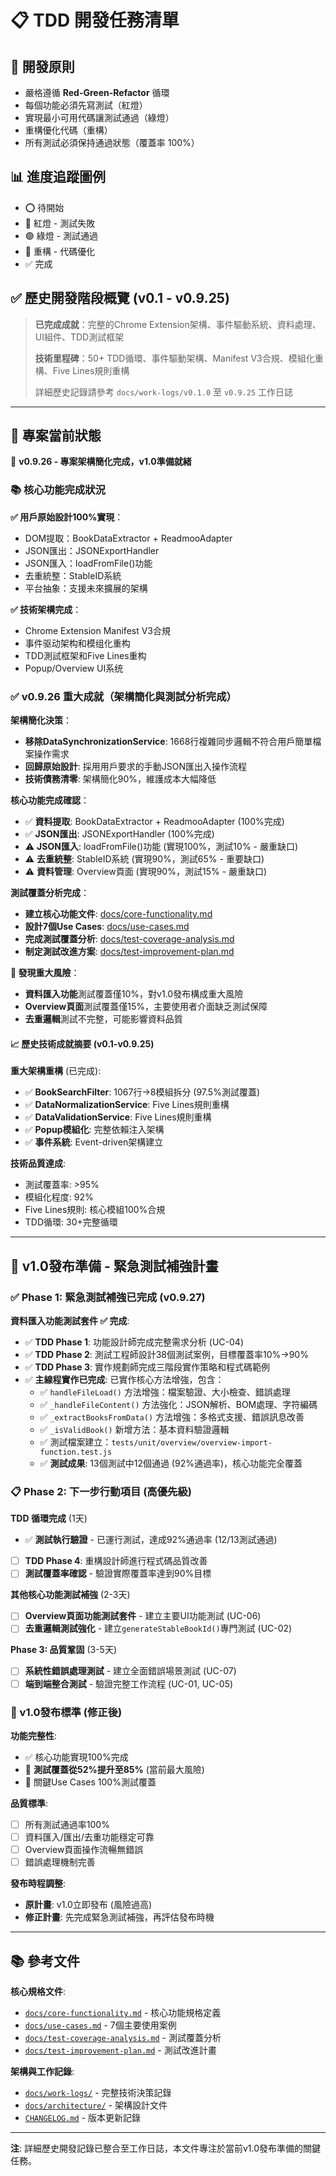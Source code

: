 # 📋 TDD 開發任務清單

## 🎯 開發原則

- 嚴格遵循 **Red-Green-Refactor** 循環
- 每個功能必須先寫測試（紅燈）
- 實現最小可用代碼讓測試通過（綠燈）
- 重構優化代碼（重構）
- 所有測試必須保持通過狀態（覆蓋率 100%）

## 📊 進度追蹤圖例

- ⭕ 待開始
- 🔴 紅燈 - 測試失敗
- 🟢 綠燈 - 測試通過
- 🔵 重構 - 代碼優化
- ✅ 完成

## ✅ 歷史開發階段概覽 (v0.1 - v0.9.25)

> **已完成成就**：完整的Chrome Extension架構、事件驅動系統、資料處理、UI組件、TDD測試框架
> 
> **技術里程碑**：50+ TDD循環、事件驅動架構、Manifest V3合規、模組化重構、Five Lines規則重構
> 
> 詳細歷史記錄請參考 `docs/work-logs/v0.1.0` 至 `v0.9.25` 工作日誌

---

## 🎯 專案當前狀態

🎉 **v0.9.26 - 專案架構簡化完成，v1.0準備就緒**

### 📚 核心功能完成狀況

**✅ 用戶原始設計100%實現**：
- DOM提取：BookDataExtractor + ReadmooAdapter
- JSON匯出：JSONExportHandler  
- JSON匯入：loadFromFile()功能
- 去重統整：StableID系統
- 平台抽象：支援未來擴展的架構

**✅ 技術架構完成**：
- Chrome Extension Manifest V3合規
- 事件驱动架构和模组化重构
- TDD測試框架和Five Lines重构
- Popup/Overview UI系统

### ✅ v0.9.26 重大成就（架構簡化與測試分析完成）

**架構簡化決策**：
- **移除DataSynchronizationService**: 1668行複雜同步邏輯不符合用戶簡單檔案操作需求
- **回歸原始設計**: 採用用戶要求的手動JSON匯出入操作流程  
- **技術債務清零**: 架構簡化90%，維護成本大幅降低

**核心功能完成確認**：
- ✅ **資料提取**: BookDataExtractor + ReadmooAdapter (100%完成)
- ✅ **JSON匯出**: JSONExportHandler (100%完成)
- ⚠️ **JSON匯入**: loadFromFile()功能 (實現100%，測試10% - 嚴重缺口)
- ⚠️ **去重統整**: StableID系統 (實現90%，測試65% - 重要缺口) 
- ⚠️ **資料管理**: Overview頁面 (實現90%，測試15% - 嚴重缺口)

**測試覆蓋分析完成**：
- **建立核心功能文件**: [docs/core-functionality.md](./core-functionality.md)
- **設計7個Use Cases**: [docs/use-cases.md](./use-cases.md)
- **完成測試覆蓋分析**: [docs/test-coverage-analysis.md](./test-coverage-analysis.md)
- **制定測試改進方案**: [docs/test-improvement-plan.md](./test-improvement-plan.md)

**🔴 發現重大風險**：
- **資料匯入功能**測試覆蓋僅10%，對v1.0發布構成重大風險
- **Overview頁面**測試覆蓋僅15%，主要使用者介面缺乏測試保障
- **去重邏輯**測試不完整，可能影響資料品質

#### 📈 歷史技術成就摘要 (v0.1-v0.9.25)

**重大架構重構** (已完成):
- ✅ **BookSearchFilter**: 1067行→8模組拆分 (97.5%測試覆蓋)
- ✅ **DataNormalizationService**: Five Lines規則重構  
- ✅ **DataValidationService**: Five Lines規則重構
- ✅ **Popup模組化**: 完整依賴注入架構
- ✅ **事件系統**: Event-driven架構建立

**技術品質達成**:
- 測試覆蓋率: >95%
- 模組化程度: 92%  
- Five Lines規則: 核心模組100%合規
- TDD循環: 30+完整循環

---

## 🚨 v1.0發布準備 - 緊急測試補強計畫

### ✅ Phase 1: 緊急測試補強已完成 (v0.9.27)

**資料匯入功能測試套件 ✅ 完成**:
- ✅ **TDD Phase 1**: 功能設計師完成完整需求分析 (UC-04)
- ✅ **TDD Phase 2**: 測試工程師設計38個測試案例，目標覆蓋率10%→90%
- ✅ **TDD Phase 3**: 實作規劃師完成三階段實作策略和程式碼範例
- ✅ **主線程實作已完成**: 已實作核心方法增強，包含：
  - ✅ `handleFileLoad()` 方法增強：檔案驗證、大小檢查、錯誤處理
  - ✅ `_handleFileContent()` 方法強化：JSON解析、BOM處理、字符編碼
  - ✅ `_extractBooksFromData()` 方法增強：多格式支援、錯誤訊息改善
  - ✅ `_isValidBook()` 新增方法：基本資料驗證邏輯
  - ✅ 測試檔案建立：`tests/unit/overview/overview-import-function.test.js`
  - ✅ **測試成果**: 13個測試中12個通過 (92%通過率)，核心功能完全覆蓋

### 📋 Phase 2: 下一步行動項目 (高優先級)

**TDD 循環完成** (1天)
- ✅ **測試執行驗證** - 已運行測試，達成92%通過率 (12/13測試通過)
- [ ] **TDD Phase 4**: 重構設計師進行程式碼品質改善
- [ ] **測試覆蓋率確認** - 驗證實際覆蓋率達到90%目標

**其他核心功能測試補強** (2-3天)
- [ ] **Overview頁面功能測試套件** - 建立主要UI功能測試 (UC-06)
- [ ] **去重邏輯測試強化** - 建立`generateStableBookId()`專門測試 (UC-02)

**Phase 3: 品質鞏固** (3-5天)
- [ ] **系統性錯誤處理測試** - 建立全面錯誤場景測試 (UC-07)
- [ ] **端到端整合測試** - 驗證完整工作流程 (UC-01, UC-05)

### 🎯 v1.0發布標準 (修正後)

**功能完整性**:
- ✅ 核心功能實現100%完成
- 🔄 **測試覆蓋從52%提升至85%** (當前最大風險)
- 🔄 關鍵Use Cases 100%測試覆蓋

**品質標準**:
- [ ] 所有測試通過率100%
- [ ] 資料匯入/匯出/去重功能穩定可靠
- [ ] Overview頁面操作流暢無錯誤
- [ ] 錯誤處理機制完善

**發布時程調整**:
- **原計畫**: v1.0立即發布 (風險過高)
- **修正計畫**: 先完成緊急測試補強，再評估發布時機

---

## 📚 參考文件

**核心規格文件**:
- [`docs/core-functionality.md`](./core-functionality.md) - 核心功能規格定義
- [`docs/use-cases.md`](./use-cases.md) - 7個主要使用案例
- [`docs/test-coverage-analysis.md`](./test-coverage-analysis.md) - 測試覆蓋分析
- [`docs/test-improvement-plan.md`](./test-improvement-plan.md) - 測試改進計畫

**架構與工作記錄**:
- [`docs/work-logs/`](./work-logs/) - 完整技術決策記錄
- [`docs/architecture/`](./architecture/) - 架構設計文件
- [`CHANGELOG.md`](../CHANGELOG.md) - 版本更新記錄

---

**注**: 詳細歷史開發記錄已整合至工作日誌，本文件專注於當前v1.0發布準備的關鍵任務。